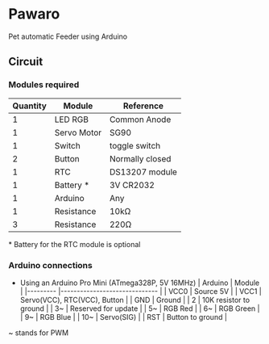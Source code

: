 # Pawaro
 Pet automatic Feeder using Arduino

## Circuit

### Modules required
| Quantity 	| Module      	| Reference       	|
|----------	|-------------	|-----------------	|
| 1        	| LED RGB     	| Common Anode  	|
| 1        	| Servo Motor 	| SG90            	|
| 1        	| Switch      	| toggle switch   	|
| 2        	| Button      	| Normally closed 	|
| 1        	| RTC         	| DS13207 module  	|
| 1        	| Battery *   	| 3V CR2032       	|
| 1        	| Arduino     	| Any             	|
| 1        	| Resistance   	| 10kΩ            	|
| 3        	| Resistance   	| 220Ω          	|

\* Battery for the RTC module is optional
### Arduino connections
* Using an Arduino Pro Mini (ATmega328P, 5V 16MHz)
| Arduino 	| Module                       	|
|---------	|------------------------------	|
| VCC0    	| Source 5V                    	|
| VCC1    	| Servo(VCC), RTC(VCC), Button 	|
| GND     	| Ground                       	|
| 2       	| 10K resistor to ground       	|
| 3~       	| Reserved for update           |
| 5~      	| RGB Red                      	|
| 6~      	| RGB Green                    	|
| 9~      	| RGB Blue                     	|
| 10~      	| Servo(SIG)                   	|
| RST     	| Button to ground             	|

~ stands for PWM